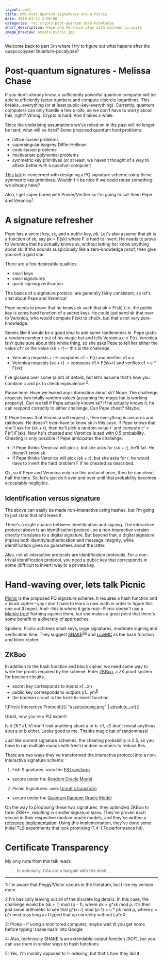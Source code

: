 ```yaml
---
layout: post
title: RWC-Post Quantum signatures are a Picnic
date: 2018-01-24 2:00:00
categories: rwc crypto post-quantum zero-knowledge
short_description: Pepe and Veronica play with boolean circuits
image_preview: assets/picnic.jpg
---
```


Welcome back to part 3/n where I try to figure out what hapens after the quapocolypse! Quantum-pocalypse?

# Post-quantum signatures  - Melissa Chase

If you don't already know, a sufficiently powerful quantum computer will be able to efficiently factor numbers and compute discrete logarithms. This breaks...everything (or at least public-key-everything). Currently, quantum computers can only handle a few q-bits, so we don't have to worry about this, right? Wrong. Crypto is hard. And it takes a while.

Since the underlying assumptions we've relied on in the past will no longer be hard, what will be hard? Some proposed quantum hard problems:
* lattice-based problems
* supersingular isogeny Diffie-Hellman
* code-based problems
* multivariate polynomial problems
* symmetric key primitives (or at least, we haven't thought of a way to attack better with a quantum computer)

[This talk](https://www.youtube.com/watch?v=_J9ESIy8D2o) is concerned with designing a PQ signature scheme using these symmetric key primitives. Wouldn't it be nice if we could reuse something we already have?

Also, I get super bored with Prover/Verifier so I'm going to call them Pepe and Veronica<sup>[1](#peggy)</sup>.

# A signature refresher

Pepe has a secret key, sk, and a public key, pk. Let's also assume that pk is a function of sk, say pk = F(sk) where F is hard to invert. He needs to prove to Veronica that he actually knows sk, without letting her know anything about sk. If this sounds suspiciously like a zero-knowledge proof, then give yourself a gold star.

There are a few desireable qualities:
* small keys
* small signatures
* quick signing/verification

The basics of a signature protocol are generally fairly consistent, so let's chat about Pepe and Veronica!

Pepe needs to prove that he knows sk such that pk = F(sk) (i.e. the public key is some hard function of a secret key). He could just send sk that over to Veronica, who would compute F(sk) to check, but that's not very zero-knowledge.

Seems like it would be a good idea to add some randomness in. Pepe grabs a random number r out of his magic hat and tells Veronica c = F(r). Veronica isn't quite sure about this whole thing, so she asks Pepe to tell her either the value of r or the value (sk + r)-- this is the challenge.

* Veronica requests r --> computes c1 = F(r) and verifies c1 = c
* Veronica requests (sk + r) -> computes c1 = F(sk+r) and verifies c1 = c * F(sk)

I've glossed over some (a lot) of details, but let's assume that's how you combine c and pk to check equivalence <sup>[2](discretelog)</sup>.

Pause here. Have we leaked any information about sk? Nope. The challenge requests two totally random values (assuming the magic hat is working properly). Can we tell if Pepe actually knows sk? If he actually knows it, he can respond correctly to either challenge. Can Pepe cheat? Maybe.

If Pepe knows that Veronica will request r, then everything is unicorns and rainbows. He doesn't even have to know sk in this case. If Pepe knows that she'll ask for (sk + r), then he'll pick a random value r' and compute c' = F(r')/F(sk). Now he's cheated and Veronica is sad with 0.5 probability. Cheating is only possible if Pepe anticipates the challenge:

* If Pepe thinks Veronica will pick r, but she asks for (sk + r), he'll fail. He doesn't know sk.
* If Pepe thinks Veronica will pick (sk + r), but she asks for r, he would have to invert the hard problem F if he cheated as described.

Ok, so if Pepe and Veronica only run this protocol once, then he can cheat half the time. So, let's just do it over and over until that probability becomes acceptably negligible.


## Identification versus signature

The above can easily be made non-interactive using hashes, but I'm going to just state that and leave it.

There's a slight nuance between identification and signing. The interactive protocol above is an identification protocol, so a non-interactive version directly translates to a digital signature. But beyond that, a digital signature implies both identity/authentication and message integrity, while identification gives no guarantees about the latter.

Also, not all interactive protocols are identification protocols. For a non-trivial identification protocol, you need a public key that corresponds in some (difficult to invert) way to a private key.


# Hand-waving over, lets talk Picnic

[Picnic](https://eprint.iacr.org/2017/279) is the proposed PQ signature scheme. It requires a hash function and a block cipher--yay I don't have to learn a new math in order to figure this one out (I hope). And--this is where it gets real--Picnic doesn't use a [Merkle tree](https://en.wikipedia.org/wiki/Merkle_tree)! Nothing against them, but she makes a great point that there's some benefit to a diversity of approaches.

Spoilers: Picnic achieves small keys, large signatures, moderate signing and verification time. They suggest [SHAKE](https://en.wikipedia.org/wiki/SHA-3#Instances)<sup>[3](#shake)</sup><sup>[4](#shake2)</sup> and [LowMC]() as the hash function and block cipher.

## ZKBoo

In addition to the hash function and block cipher, we need some way to write the proofs required by the scheme. Enter [ZKBoo](https://eprint.iacr.org/2016/163.pdf), a ZK proof system for boolean circuits.

* secret key corresponds to inputs x1...xn
* public key corresponds to outputs y1...ym<sup>[5](#numbering)</sup>
* the boolean circuit is the hard-to-invert function

![Picnic Interactive Protocol]({{ "assets/pqsig.png" | absolute_url}})

Great, now you're a PQ expert!

Is it ZK? a1, b1 don't leak anything about a or b. c1, c2 don't reveal anything abut a or b either. Looks good to me. Thanks magic hat of randomness!

Just like current signature schemes, the cheating probability is 0.5, so you have to run multiple rounds with fresh random numbers to reduce this.

There are two ways they've transformed the interactive protocol into a non-interactive signature scheme:

1. Fish Signatures: uses the [FS transform](https://en.wikipedia.org/wiki/Fiat%E2%80%93Shamir_heuristic)
  * secure under the [Random Oracle Model](https://blog.cryptographyengineering.com/2011/09/29/what-is-random-oracle-model-and-why-3/)

2. Picnic Signatures: uses [Unruh's transform](https://eprint.iacr.org/2014/587.pdf)
  * secure under the [Quantum Random Oracle Model](https://eprint.iacr.org/2010/428.pdf)

On the way to proposing these two signatures, they optimized ZKBoo to form ZKB++, resulting in smaller signature sizes. They've proven each secure in their respective random oracle models, and they've written a [reference implementation](https://github.com/Microsoft/Picnic). Using this implementation, they've done some initial TLS experiments that look promising (1.4-1.7x performance hit).



# Certificate Transparency

My only note from this talk reads

> In summary, CAs are a bargain with the <redacted> devil

---

<a name="peggy">1</a>: I'm aware that Peggy/Victor occurs in the literature, but I like my version more.

<a name="discretelog">2</a> I'm basically leaving out all of the discrete log details. In this case, the challenge would be (sk + r) mod (p - 1), where pk = g^sk mod p. It's then just some arithmetic to see that g^(x+r) mod (p-1) = c * pk mod p, where c = g^r mod p as long as I typed that up correctly without LaTeX.

<a name="shake">3</a>: Protip - if using a monitored computer, maybe wait til you get home before typing 'shake hash' into Google

<a name="shake2">4</a>: Also, technically SHAKE is an extendable-output function (XOF), but you can use them in similar ways to hash functions

<a name="numbering">5</a>: Yes, I'm morally opposed to 1-indexing, but that's how they did it